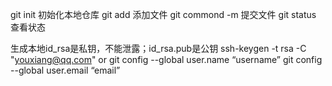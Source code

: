 git init 初始化本地仓库
git add 添加文件
git commond -m 提交文件
git status 查看状态

生成本地id_rsa是私钥，不能泄露；id_rsa.pub是公钥
ssh-keygen -t rsa -C "youxiang@qq.com"
or
git config --global user.name “username”
git config --global user.email “email”